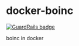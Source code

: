 docker-boinc
============

[![GuardRails badge](https://badges.production.guardrails.io/moul/docker-boinc.svg)](https://www.guardrails.io)

boinc in docker
